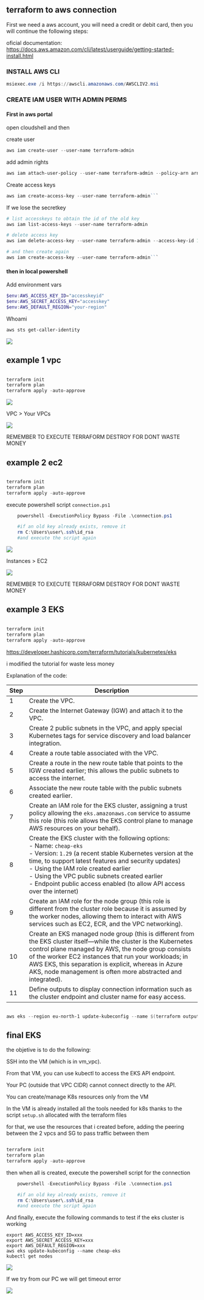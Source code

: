## terraform to aws connection

First we need a aws account, you will need a credit or debit card, then you will continue the following steps:

oficial documentation: https://docs.aws.amazon.com/cli/latest/userguide/getting-started-install.html

### INSTALL AWS CLI

```powershell
msiexec.exe /i https://awscli.amazonaws.com/AWSCLIV2.msi
```

### CREATE IAM USER WITH ADMIN PERMS

#### First in aws portal

open cloudshell and then

create user

```powershell
aws iam create-user --user-name terraform-admin
```

add admin rights

```powershell
aws iam attach-user-policy --user-name terraform-admin --policy-arn arn:aws:iam::aws:policy/AdministratorAccess
```

Create access keys

```powershell
aws iam create-access-key --user-name terraform-admin```
```

If we lose the secretkey

```powershell
# list accesskeys to obtain the id of the old key
aws iam list-access-keys --user-name terraform-admin

# delete access key
aws iam delete-access-key --user-name terraform-admin --access-key-id 12345

# and then create again
aws iam create-access-key --user-name terraform-admin```
```

#### then in local powershell

Add environment vars

```powershell
$env:AWS_ACCESS_KEY_ID="accesskeyid"
$env:AWS_SECRET_ACCESS_KEY="accesskey"
$env:AWS_DEFAULT_REGION="your-region" 
```

Whoami

```powershell
aws sts get-caller-identity
```

![](./aws-images/1.png)

## example 1 vpc

```powershell

terraform init
terraform plan
terraform apply -auto-approve

```

![](./aws-images/2.png)

VPC > Your VPCs

![](./aws-images/3.png)

REMEMBER TO EXECUTE TERRAFORM DESTROY FOR DONT WASTE MONEY

## example 2 ec2

```powershell

terraform init
terraform plan
terraform apply -auto-approve

```

execute powershell script `connection.ps1`

```powershell
    powershell -ExecutionPolicy Bypass -File .\connection.ps1

    #if an old key already exists, remove it
    rm C:\Users\user\.ssh\id_rsa
    #and execute the script again
```

![](./aws-images/4.png)

Instances > EC2

![](./aws-images/5.png)

REMEMBER TO EXECUTE TERRAFORM DESTROY FOR DONT WASTE MONEY

## example 3 EKS 

```powershell

terraform init
terraform plan
terraform apply -auto-approve

```

https://developer.hashicorp.com/terraform/tutorials/kubernetes/eks

i modified the tutorial for waste less money

Explanation of the code:

| Step | Description                                                                                                                                                                                                                      |
|-------|----------------------------------------------------------------------------------------------------------------------------------------------------------------------------------------------------------------------------------|
| 1     | Create the VPC.                                                                                                                                                                                                                  |
| 2     | Create the Internet Gateway (IGW) and attach it to the VPC.                                                                                                                                                                      |
| 3     | Create 2 public subnets in the VPC, and apply special Kubernetes tags for service discovery and load balancer integration.                                                                                                       |
| 4     | Create a route table associated with the VPC.                                                                                                                                                                                   |
| 5     | Create a route in the new route table that points to the IGW created earlier; this allows the public subnets to access the internet.                                                                                            |
| 6     | Associate the new route table with the public subnets created earlier.                                                                                                                                                           |
| 7     | Create an IAM role for the EKS cluster, assigning a trust policy allowing the `eks.amazonaws.com` service to assume this role (this role allows the EKS control plane to manage AWS resources on your behalf).                    |
| 8     | Create the EKS cluster with the following options: <br> - Name: `cheap-eks` <br> - Version: `1.29` (a recent stable Kubernetes version at the time, to support latest features and security updates) <br> - Using the IAM role created earlier <br> - Using the VPC public subnets created earlier <br> - Endpoint public access enabled (to allow API access over the internet) |
| 9     | Create an IAM role for the node group (this role is different from the cluster role because it is assumed by the worker nodes, allowing them to interact with AWS services such as EC2, ECR, and the VPC networking).              |
| 10    | Create an EKS managed node group (this is different from the EKS cluster itself—while the cluster is the Kubernetes control plane managed by AWS, the node group consists of the worker EC2 instances that run your workloads; in AWS EKS, this separation is explicit, whereas in Azure AKS, node management is often more abstracted and integrated). |
| 11    | Define outputs to display connection information such as the cluster endpoint and cluster name for easy access.                                                                                                                 |

```powershell

aws eks --region eu-north-1 update-kubeconfig --name $(terraform output -raw cluster_name)

```

## final EKS 

the objetive is to do the following:

SSH into the VM (which is in vm_vpc).

From that VM, you can use kubectl to access the EKS API endpoint.

Your PC (outside that VPC CIDR) cannot connect directly to the API.

You can create/manage K8s resources only from the VM

In the VM is already installed all the tools needed for k8s
thanks to the script `setup.sh` allocated with the terraform files

for that, we use the resources that i created before, adding the peering between the 2 vpcs and SG to pass traffic between them

```powershell

terraform init
terraform plan
terraform apply -auto-approve

```

then when all is created, execute the powershell script for the connection

```powershell
    powershell -ExecutionPolicy Bypass -File .\connection.ps1

    #if an old key already exists, remove it
    rm C:\Users\user\.ssh\id_rsa
    #and execute the script again
```

And finally, execute the following commands to test if the eks cluster is working

```
export AWS_ACCESS_KEY_ID=xxx
export AWS_SECRET_ACCESS_KEY=xxx
export AWS_DEFAULT_REGION=xxx
aws eks update-kubeconfig --name cheap-eks
kubectl get nodes
```

![](./aws-images/6.png)

If we try from our PC we will get timeout error

![](./aws-images/7.png)








